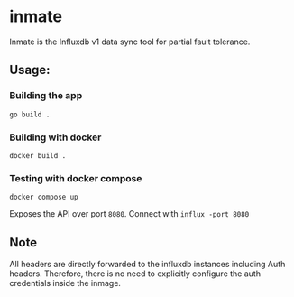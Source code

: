 # inmate
Inmate is the Influxdb v1 data sync tool for partial fault tolerance.

## Usage:

### Building the app

    go build .

### Building with docker

    docker build .

### Testing with docker compose

    docker compose up

Exposes the API over port `8080`. Connect with `influx -port 8080`

## Note

All headers are directly forwarded to the influxdb instances including Auth headers.
Therefore, there is no need to explicitly configure the auth credentials inside the inmage.
